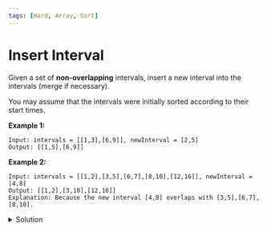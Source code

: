 ```yaml
---
tags: [Hard, Array, Sort]
---
```


# Insert Interval

Given a set of **non-overlapping** intervals, insert a new interval into the intervals (merge if necessary).

You may assume that the intervals were initially sorted according to their start times.

**Example 1:**

```
Input: intervals = [[1,3],[6,9]], newInterval = [2,5]
Output: [[1,5],[6,9]]
```

**Example 2:**

```
Input: intervals = [[1,2],[3,5],[6,7],[8,10],[12,16]], newInterval = [4,8]
Output: [[1,2],[3,10],[12,16]]
Explanation: Because the new interval [4,8] overlaps with [3,5],[6,7],[8,10].
```

<details>
<summary>Solution</summary>

```javascript
/**
 * Definition for an interval.
 * function Interval(start, end) {
 *     this.start = start;
 *     this.end = end;
 * }
 */
/**
 * @param {Interval[]} intervals
 * @param {Interval} newInterval
 * @return {Interval[]}
 */
var insert = function (intervals, newInterval) {
	var len = intervals.length;
	var i = 0;
	var res = [];
	while (i < len && intervals[i].end < newInterval.start) {
		res.push(intervals[i]);
		i++;
	}
	while (i < len && intervals[i].start <= newInterval.end) {
		newInterval.start = Math.min(newInterval.start, intervals[i].start);
		newInterval.end = Math.max(newInterval.end, intervals[i].end);
		i++;
	}
	res.push(newInterval);
	while (i < len) {
		res.push(intervals[i]);
		i++;
	}
	return res;
};
```

**Complexity:**

-   Time complexity: O(n).
-   Space complexity: O(n).

</details>
